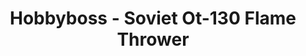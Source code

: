 ---
layout: product
title: "Hobbyboss - Soviet Ot-130 Flame Thrower"
price: "3650" 
desc: "N/A"
img_path: "/assets/img/HB82498.webp"
brand: "N/A"
available: false
special_offer: false
new: false
soon: false
cat: "010000"
subcat: "013500"
subsubcat: "0N/A"
sifra: "HB82498"
popular: false
spec: false
---